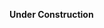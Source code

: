 **Under Construction**

<!--Rename main.css and Report.css in the /Resources/css directory (for example, main-no-namespace.css and Report-no-namespace.css).  Create two new SASS stylesheets called main.scss and Report.scss.  These will produce main.css and Report.css, which are referenced throughout Izenda.  Naming the files as such will reduce the number of places you will have to change references.  Import the renamed files to their respective SASS sheets under the new namespace.  Add the namespace class to the top level Izenda div.  In the case of our vanilla reference implementations, this will be inside of the body tag in Default.master.  All Izenda pages are rendered within this div.-->